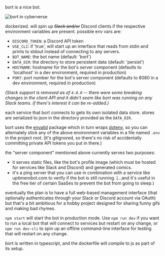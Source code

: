 bort is a nice bot.

![bort in cyberverse](https://i.imgur.com/fJwZM2T.gif)

dockerized. will spin up ~~Slack and/or~~ Discord clients if the respective
environment variables are present. possible env vars are:

- `DISCORD_TOKEN`: a Discord API token
- `USE_CLI`: if 'true', will start up an interface that reads from stdin and
  prints to stdout instead of connecting to any servers.
- `BOT_NAME`: the bot name (default: 'bort')
- `DATA_DIR`: the directory to store persistent data (default: 'persist')
- `HOSTNAME`: hostname for the bot's server component (defaults to 'localhost'
  in a dev environment, required in production)
- `PORT`: port number for the bot's server component (defaults to 8080 in a dev
  environment, required in production)

_(Slack support is removed as of `4.0.0` -- there were some breaking changes in
the client API and it didn't seem like bort was running on any Slack teams. if
there's interest it can be re-added.)_

each service that bort connects to gets its own isolated data store. stores are
serialized to json in the directory provided as the `DATA_DIR`.

bort uses the [envalid](https://github.com/af/envalid) package which in turn
wraps [dotenv](https://github.com/motdotla/dotenv), so you can alternately stick
any of the above environment variables in a file named `.env` in the project
root. (it's gitignored, so there's no risk of accidentally committing private
API tokens you put in there.)

the "server component" mentioned above currently serves two purposes:

- it serves static files, like the bot's profile image (which must be hosted for
  services like Slack and Discord) and generated comics.
- it's a ping server that you can use in combination with a service like
  uptimerobot.com to verify if the bot is still running. (...and it's useful in
  the free tier of certain SaaSes to prevent the bot from going to sleep.)

eventually the plan is to have a full web-based management interface (that
optionally authenticates through your Slack or Discord account via OAuth) but
that's a bit ambitious for a hobby project designed for sharing funny gifs and
making bad rhymes.

`npm start` will start the bot in production mode. Use `npm run dev` if you want
to run a local bot that will connect to services but restart on any change, or
`npm run dev-cli` to spin up an offline command-line interface for testing that
will restart on any change.

bort is written in typescript, and the dockerfile will compile to js as part of
its setup.
